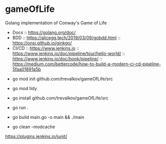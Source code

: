 # gameOfLife
Golang implementation of Conway's Game of Life

- Docs :: https://golang.org/doc/
- BDD :: https://alicegg.tech/2019/03/09/gobdd.html :: https://onsi.github.io/ginkgo/
- CI/CD :: https://www.jenkins.io :: https://www.jenkins.io/doc/pipeline/tour/hello-world/ :: https://www.jenkins.io/doc/book/pipeline/ :: https://medium.com/bettercode/how-to-build-a-modern-ci-cd-pipeline-5faa01891a5b

* go mod init github.com/trevalkov/gameOfLife/src
* go mod tidy
* go install github.com/trevalkov/gameOfLife/src


* go run .
* go build main.go -o main && ./main
* go clean -modcache  

https://plugins.jenkins.io/junit/
